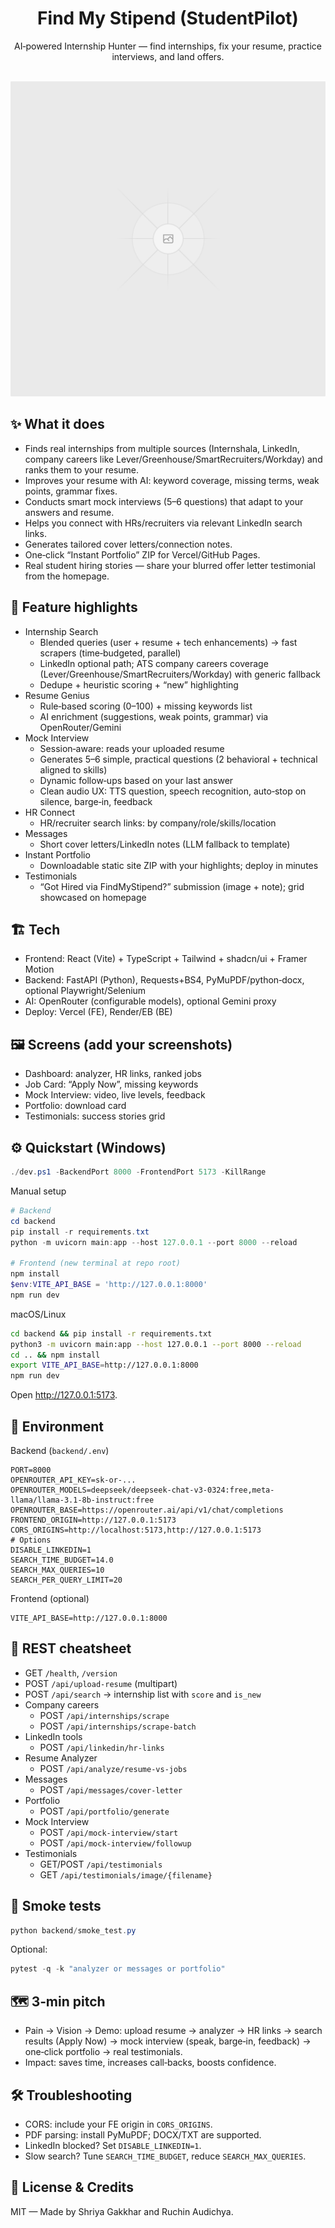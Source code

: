 <div align="center">

# Find My Stipend (StudentPilot)

AI‑powered Internship Hunter — find internships, fix your resume, practice interviews, and land offers.

<br/>

<img alt="Hero" src="public/placeholder.svg" width="680"/>

</div>

## ✨ What it does
- Finds real internships from multiple sources (Internshala, LinkedIn, company careers like Lever/Greenhouse/SmartRecruiters/Workday) and ranks them to your resume.
- Improves your resume with AI: keyword coverage, missing terms, weak points, grammar fixes.
- Conducts smart mock interviews (5–6 questions) that adapt to your answers and resume.
- Helps you connect with HRs/recruiters via relevant LinkedIn search links.
- Generates tailored cover letters/connection notes.
- One‑click “Instant Portfolio” ZIP for Vercel/GitHub Pages.
- Real student hiring stories — share your blurred offer letter testimonial from the homepage.

## 🧠 Feature highlights
- Internship Search
	- Blended queries (user + resume + tech enhancements) → fast scrapers (time‑budgeted, parallel)
	- LinkedIn optional path; ATS company careers coverage (Lever/Greenhouse/SmartRecruiters/Workday) with generic fallback
	- Dedupe + heuristic scoring + “new” highlighting
- Resume Genius
	- Rule‑based scoring (0–100) + missing keywords list
	- AI enrichment (suggestions, weak points, grammar) via OpenRouter/Gemini
- Mock Interview
	- Session‑aware: reads your uploaded resume
	- Generates 5–6 simple, practical questions (2 behavioral + technical aligned to skills)
	- Dynamic follow‑ups based on your last answer
	- Clean audio UX: TTS question, speech recognition, auto‑stop on silence, barge‑in, feedback
- HR Connect
	- HR/recruiter search links: by company/role/skills/location
- Messages
	- Short cover letters/LinkedIn notes (LLM fallback to template)
- Instant Portfolio
	- Downloadable static site ZIP with your highlights; deploy in minutes
- Testimonials
	- “Got Hired via FindMyStipend?” submission (image + note); grid showcased on homepage

## 🏗️ Tech
- Frontend: React (Vite) + TypeScript + Tailwind + shadcn/ui + Framer Motion
- Backend: FastAPI (Python), Requests+BS4, PyMuPDF/python‑docx, optional Playwright/Selenium
- AI: OpenRouter (configurable models), optional Gemini proxy
- Deploy: Vercel (FE), Render/EB (BE)

## 🖼️ Screens (add your screenshots)
- Dashboard: analyzer, HR links, ranked jobs
- Job Card: “Apply Now”, missing keywords
- Mock Interview: video, live levels, feedback
- Portfolio: download card
- Testimonials: success stories grid

## ⚙️ Quickstart (Windows)
```powershell
./dev.ps1 -BackendPort 8000 -FrontendPort 5173 -KillRange
```

Manual setup
```powershell
# Backend
cd backend
pip install -r requirements.txt
python -m uvicorn main:app --host 127.0.0.1 --port 8000 --reload

# Frontend (new terminal at repo root)
npm install
$env:VITE_API_BASE = 'http://127.0.0.1:8000'
npm run dev
```

macOS/Linux
```bash
cd backend && pip install -r requirements.txt
python3 -m uvicorn main:app --host 127.0.0.1 --port 8000 --reload
cd .. && npm install
export VITE_API_BASE=http://127.0.0.1:8000
npm run dev
```

Open http://127.0.0.1:5173.

## 🔐 Environment
Backend (`backend/.env`)
```
PORT=8000
OPENROUTER_API_KEY=sk-or-...
OPENROUTER_MODELS=deepseek/deepseek-chat-v3-0324:free,meta-llama/llama-3.1-8b-instruct:free
OPENROUTER_BASE=https://openrouter.ai/api/v1/chat/completions
FRONTEND_ORIGIN=http://127.0.0.1:5173
CORS_ORIGINS=http://localhost:5173,http://127.0.0.1:5173
# Options
DISABLE_LINKEDIN=1
SEARCH_TIME_BUDGET=14.0
SEARCH_MAX_QUERIES=10
SEARCH_PER_QUERY_LIMIT=20
```
Frontend (optional)
```
VITE_API_BASE=http://127.0.0.1:8000
```

## 🔌 REST cheatsheet
- GET `/health`, `/version`
- POST `/api/upload-resume` (multipart)
- POST `/api/search` → internship list with `score` and `is_new`
- Company careers
	- POST `/api/internships/scrape`
	- POST `/api/internships/scrape-batch`
- LinkedIn tools
	- POST `/api/linkedin/hr-links`
- Resume Analyzer
	- POST `/api/analyze/resume-vs-jobs`
- Messages
	- POST `/api/messages/cover-letter`
- Portfolio
	- POST `/api/portfolio/generate`
- Mock Interview
	- POST `/api/mock-interview/start`
	- POST `/api/mock-interview/followup`
- Testimonials
	- GET/POST `/api/testimonials`
	- GET `/api/testimonials/image/{filename}`

## 🧪 Smoke tests
```powershell
python backend/smoke_test.py
```
Optional:
```powershell
pytest -q -k "analyzer or messages or portfolio"
```

## 🗺️ 3‑min pitch
- Pain → Vision → Demo: upload resume → analyzer → HR links → search results (Apply Now) → mock interview (speak, barge‑in, feedback) → one‑click portfolio → real testimonials.
- Impact: saves time, increases call‑backs, boosts confidence.

## 🛠️ Troubleshooting
- CORS: include your FE origin in `CORS_ORIGINS`.
- PDF parsing: install PyMuPDF; DOCX/TXT are supported.
- LinkedIn blocked? Set `DISABLE_LINKEDIN=1`.
- Slow search? Tune `SEARCH_TIME_BUDGET`, reduce `SEARCH_MAX_QUERIES`.

## 🏁 License & Credits
MIT — Made by Shriya Gakkhar and Ruchin Audichya.
